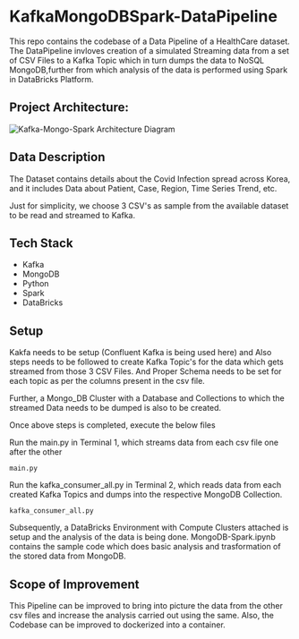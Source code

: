 # KafkaMongoDBSpark-DataPipeline

This repo contains the codebase of a Data Pipeline of a HealthCare dataset. The DataPipeline invloves creation of a simulated Streaming data from a set of CSV Files to a Kafka Topic which in turn dumps the data to NoSQL MongoDB,further from which analysis of the data is performed using Spark in DataBricks Platform. 



## Project Architecture:

![Kafka-Mongo-Spark Architecture Diagram](https://github.com/adithyang64/KafkaMongoDBSpark-DataPipeline/assets/67658457/a5125bb8-12bb-4292-8997-1c43131dfc51)


## Data Description

The Dataset contains details about the Covid Infection spread across Korea, and it includes Data about Patient, Case, Region, Time Series Trend, etc.

Just for simplicity, we choose 3 CSV's as sample from the available dataset to be read and streamed to Kafka.

## Tech Stack
- Kafka
- MongoDB
- Python
- Spark
- DataBricks

## Setup 
Kakfa needs to be setup (Confluent Kafka is being used here) 
and Also steps needs to be followed to create Kafka Topic's for the data which gets streamed from those 3 CSV Files. And Proper Schema needs to be set for each topic as per the columns present in the csv file. 

Further, a Mongo_DB Cluster with a Database and Collections to which the streamed Data needs to be dumped is also to be created.

Once above steps is completed, execute the below files

Run the main.py in Terminal 1, which streams data from each csv file one after the other
```
main.py
```

Run the kafka_consumer_all.py in Terminal 2, which reads data from each created Kafka Topics and dumps into the respective MongoDB Collection.
```
kafka_consumer_all.py
```

Subsequently, a DataBricks Environment with Compute Clusters attached is setup and the analysis of the data is being done. MongoDB-Spark.ipynb contains the sample code which does basic analysis and trasformation of the stored data from MongoDB. 


## Scope of Improvement
This Pipeline can be improved to bring into picture the data from the other csv files and increase the analysis carried out using the same.
Also, the Codebase can be improved to dockerized into a container. 
